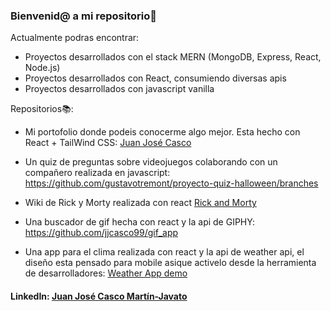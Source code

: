 ### Bienvenid@ a mi repositorio🤗

Actualmente podras encontrar:

  - Proyectos desarrollados con el stack MERN (MongoDB, Express, React, Node.js)
  - Proyectos desarrollados con React, consumiendo diversas apis
  - Proyectos desarrollados con javascript vanilla

Repositorios📚:

 - Mi portofolio donde podeis conocerme algo mejor. Esta hecho con React + TailWind CSS: [Juan José Casco](https://juanjosecasco.netlify.app/)

 - Un quiz de preguntas sobre videojuegos colaborando con un compañero realizada en javascript: https://github.com/gustavotremont/proyecto-quiz-halloween/branches

 - Wiki de Rick y Morty realizada con react [Rick and Morty](https://wikirick-and-morty.netlify.app/characters)
   
 - Una buscador de gif hecha con react y la api de GIPHY: https://github.com/jjcasco99/gif_app

 - Una app para el clima realizada con react y la api de weather api, el diseño esta pensado para mobile asique activelo desde la herramienta de desarrolladores: [Weather App demo](https://weatherapp-jjcasco.netlify.app/)



#### LinkedIn: [Juan José Casco Martín-Javato](https://www.linkedin.com/in/juanjosecascomartin-javato/)
